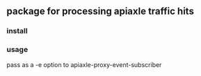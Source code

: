 ## package for processing apiaxle traffic hits

### install

### usage

pass as a -e option to apiaxle-proxy-event-subscriber
